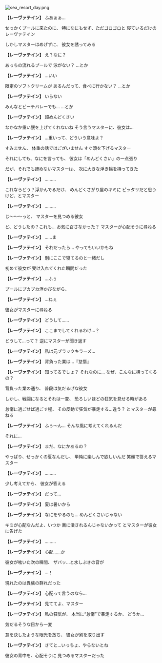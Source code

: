 
![sea_resort_day.png](../images/backgrounds/sea_resort_day.png)

**【レーヴァテイン】**
ふあぁぁ…

せっかくプールに来たのに、
特になにもせず、ただゴロゴロと
寝ているだけのレーヴァテイン

しかしマスターはめげずに、
彼女を誘ってみる

**【レーヴァテイン】**
え？なに？

あっちの流れるプールで
泳がない？
…とか

**【レーヴァテイン】**
…いい

限定のソフトクリームが
あるんだって、食べに行かない？
…とか

**【レーヴァテイン】**
いらない

みんなとビーチバレーでも…
…とか

**【レーヴァテイン】**
超めんどくさい

なかなか重い腰を上げてくれないね
そう言うマスターに、彼女は…

**【レーヴァテイン】**
…重いって、どういう意味よ？

すみません、
体重の話ではございません
すぐ頭を下げるマスター

それにしても、なにを言っても、
彼女は「めんどくさい」の一点張り

だが、それでも諦めないマスターは、
次に大きな浮き輪を持ってきた

**【レーヴァテイン】**
………

これならどう？浮かんでるだけ、
めんどくさがり屋のキミに
ピッタリだと思うけど、とマスター

**【レーヴァテイン】**
………

じ～～～っと、
マスターを見つめる彼女

ど、どうしたの？これも…
お気に召さなかった？
マスターが心配そうに尋ねる

**【レーヴァテイン】**
……ま

**【レーヴァテイン】**
それだったら…
やってもいいかもね

**【レーヴァテイン】**
別にここで寝てるのと一緒だし

初めて彼女が
受け入れてくれた瞬間だった

**【レーヴァテイン】**
…ふぅ

プールにプカプカ浮かびながら、

**【レーヴァテイン】**
…ねぇ

彼女がマスターに尋ねる

**【レーヴァテイン】**
どうして……

**【レーヴァテイン】**
ここまでしてくれるわけ…？

どうして…って？
逆にマスターが聞き返す

**【レーヴァテイン】**
私は元ブラックキラーズ…

**【レーヴァテイン】**
背負った業は…『怠惰』

**【レーヴァテイン】**
知ってるでしょ？
それなのに…
なぜ、こんなに構ってくるの？

背負った業の通り、
普段は気だるげな彼女

しかし、戦闘になるとそれは一変、
恐ろしいほどの狂気を見せる時がある

怠惰に過ごせば過ごす程、
その反動で狂気が暴走する…違う？
とマスターが尋ねる

**【レーヴァテイン】**
ふぅ～ん…
そんな風に考えてくれるんだ

それに…

**【レーヴァテイン】**
まだ、なにかあるの？

やっぱり、せっかくの夏なんだし、
単純に楽しんで欲しいんだ
笑顔で答えるマスター

**【レーヴァテイン】**
………

少し考えてから、
彼女が答える

**【レーヴァテイン】**
だって…

**【レーヴァテイン】**
夏は暑いから

**【レーヴァテイン】**
なにをやるのも…
めんどくさいじゃない

キミが心配なんだよ、いつか
業に潰されるんじゃないかって
とマスターが彼女に告げた

**【レーヴァテイン】**
………

**【レーヴァテイン】**
心配……か

彼女が呟いた次の瞬間、
ザバッ…と水しぶきの音が

**【レーヴァテイン】**
…！

現れたのは異族の群れだった

**【レーヴァテイン】**
心配って言うのなら…

**【レーヴァテイン】**
見ててよ、マスター

**【レーヴァテイン】**
私の狂気が、
本当に“怠惰”で暴走するか、
どうか…

気だるそうな目から一変

意を決したような眼光を放ち、
彼女が剣を取り出す

**【レーヴァテイン】**
さてと…いっちょ、やらないとね

彼女の背中を、心配そうに
見つめるマスターだった
